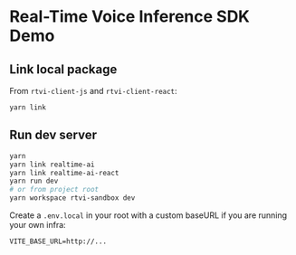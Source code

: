 # Real-Time Voice Inference SDK Demo


## Link local package

From `rtvi-client-js` and `rtvi-client-react`:

```shell
yarn link
```

## Run dev server

```bash
yarn
yarn link realtime-ai
yarn link realtime-ai-react
yarn run dev
# or from project root
yarn workspace rtvi-sandbox dev
```

Create a `.env.local` in your root with a custom baseURL if you are running your own infra:

```
VITE_BASE_URL=http://...
```
